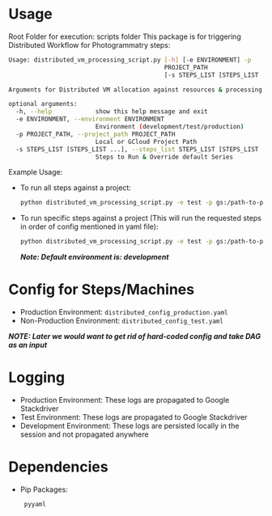 # Usage

Root Folder for execution: scripts folder
This package is for triggering Distributed Workflow for Photogrammatry steps:

```sh
Usage: distributed_vm_processing_script.py [-h] [-e ENVIRONMENT] -p
                                           PROJECT_PATH
                                           [-s STEPS_LIST [STEPS_LIST ...]]

Arguments for Distributed VM allocation against resources & processing

optional arguments:
  -h, --help            show this help message and exit
  -e ENVIRONMENT, --environment ENVIRONMENT
                        Environment (development/test/production)
  -p PROJECT_PATH, --project_path PROJECT_PATH
                        Local or GCloud Project Path
  -s STEPS_LIST [STEPS_LIST ...], --steps_list STEPS_LIST [STEPS_LIST ...]
                        Steps to Run & Override default Series
```

Example Usage:
* To run all steps against a project:
  ```sh
  python distributed_vm_processing_script.py -e test -p gs:/path-to-project  
  ```

* To run specific steps against a project (This will run the requested steps in order of config mentioned in yaml file):
  ```sh
  python distributed_vm_processing_script.py -e test -p gs:/path-to-project -s add_photos align_photos  
  ```
  
  ***Note: Default environment is: development***
  
# Config for Steps/Machines
* Production Environment: `distributed_config_production.yaml`
* Non-Production Environment: `distributed_config_test.yaml`

***NOTE: Later we would want to get rid of hard-coded config and take DAG as an input***

# Logging
* Production Environment:
  These logs are propagated to Google Stackdriver
* Test Environment:
  These logs are propagated to Google Stackdriver
* Development Environment:
  These logs are persisted locally in the session and not propagated anywhere

# Dependencies
* Pip Packages:
  ```
   pyyaml
   ```
